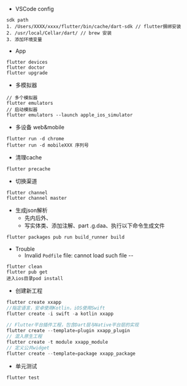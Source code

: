 * VSCode config

```shell
sdk path
1. /Users/XXXX/xxxx/flutter/bin/cache/dart-sdk // flutter捆绑安装
2. /usr/local/Cellar/dart/ // brew 安装
3. 添加环境变量
```

* App

```shell
flutter devices
flutter doctor
flutter upgrade
```

* 多模拟器

```shell
// 多个模拟器
flutter emulators
// 启动模拟器
flutter emulators --launch apple_ios_simulator
```

* 多设备 web&mobile

```shell
flutter run -d chrome
flutter run -d mobileXXX 序列号
```

* 清理cache

```shell
flutter precache
```

* 切换渠道

```
flutter channel
flutter channel master
```

* 生成json解析
  * 先内后外、
  * 写实体类、添加注解、part .g.daa、执行以下命令生成文件

```dart
flutter packages pub run build_runner build
```

* Trouble
  *  Invalid `Podfile` file: cannot load such file --

```shell
flutter clean
flutter pub get
进入ios目录pod install
```

* 创建新工程

```dart
flutter create xxapp
//指定语言，安卓使用Kotlin，iOS使用Swift
flutter create -i swift -a kotlin xxapp
  
// Flutter平台插件工程，包含Dart层与Native平台层的实现
flutter create --template=plugin xxapp_plugin
// 混入原生工程
flutter create -t module xxapp_module
// 定义公共widget 
flutter create --template=package xxapp_package
```

* 单元测试

```dart
flutter test
```

